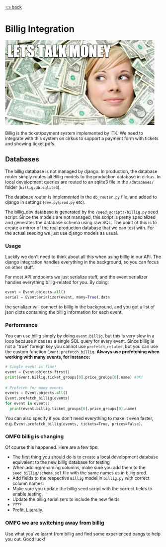 [👈 back](/docs/technical/README.md)

# Billig Integration

<img src="./billig_meme.png" />

Billig is the ticket/payment system implemented by ITK.
We need to integrate with this system on cirkus to support
a payment form with tickets and showing ticket pdfs. 

## Databases

The billig database is not managed by django. 
In production, the database router simply routes 
all Billig models to the production database in cirkus. In local development queries are routed to an sqlite3 file
in the `/databases/` folder (`billig.db.sqlite3`).

The database router is implemented in the `db_router.py` file, and 
added to django in settings (`dev.py`/`prod.py` etc).

The billig_dev database is generated by the `/seed_scripts/billig.py` seed script. 
Since the models are not managed, this script is pretty specialized 
and generates the database schema using raw SQL. The point of this is to create a mirror of the real production database 
that we can test with. For the actual seeding we just use django models as usual.

### Usage

Luckily we don't need to think about all this when using billig in our API.
The django integration handles everything in the background, so you
can focus on other stuff.

For most API endpoints we just serialize stuff, and the event serializer 
handles everything billig-related for you. By doing:

```python
event = Event.objects.all()
serial = EventSerializer(event, many=True).data
```

the serializer will connect to billig in the background, 
and you get a list of json dicts containing the billig information 
for each event. 

### Performance

You can use billig simply by doing `event.billig`, but this is very slow in a loop because it causes a single SQL query for every event. Since billig is not a "true" foreign key you cannot use `prefetch_related`, but you can use the custom function `Event.prefetch_billig`. **Always use prefetching when working with many events, for instance:** 

```python
# Single event is fine!
event = Event.objects.first()
print(event.billig.ticket_groups[0].price_groups[0].name) #OK!

# Prefetch for many events
events = Event.objects.all()
Event.prefetch_billig(events)
for event in events:
  print(event.billig.ticket_groups[0].price_groups[0].name)
```

You can also specify if you don't need everything to make it even faster, e.g. `Event.prefetch_billig(events, tickets=True, prices=False)`.

### OMFG billig is changing

Of course this happened. Here are a few tips:

- The first thing you should do is to create a local development database
equivalent to the new billig database for testing
- When adding/renaming columns, make sure you add them
to the `seed_billig/schema.sql` file with the same names as in billig prod. 
- Add fields to the respective `Billig` model in `billig.py` with
correct column names.
- Make sure you update the billig seed script with the correct fields
to enable testing. 
- Update the billig serializers to include the new fields
- ????
- Profit. Literally. 

### OMFG we are switching away from billig

Use what you've learnt from billig and find some experienced
pangs to help you out. Good luck!
